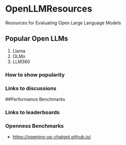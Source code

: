 # OpenLLMResources
Resources for Evaluating Open Large Language Models



## Popular Open LLMs

1. Llama
2. OLMo
3. LLM360

### How to show popularity

### Links to discussions

##Performance Benchmarks

### Links to leaderboards

### Openness Benchmarks

* https://opening-up-chatgpt.github.io/
